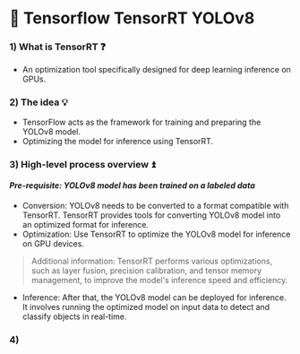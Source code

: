 # 🔗 Tensorflow TensorRT YOLOv8

### 1) What is TensorRT ❓
- An optimization tool specifically designed for deep learning inference on GPUs.

### 2) The idea 💡
- TensorFlow acts as the framework for training and preparing the YOLOv8 model.
- Optimizing the model for inference using TensorRT.

### 3) High-level process overview ⏫
#### _Pre-requisite: YOLOv8 model has been trained on a labeled data_
- Conversion: YOLOv8 needs to be converted to a format compatible with TensorRT. TensorRT provides tools for converting YOLOv8 model into an optimized format for inference.
- Optimization: Use TensorRT to optimize the YOLOv8 model for inference on GPU devices.
> Additional information: TensorRT performs various optimizations, such as layer fusion, precision calibration, and tensor memory management, to improve the model's inference speed and efficiency.
- Inference: After that, the YOLOv8 model can be deployed for inference. It involves running the optimized model on input data to detect and classify objects in real-time.

### 4) 
